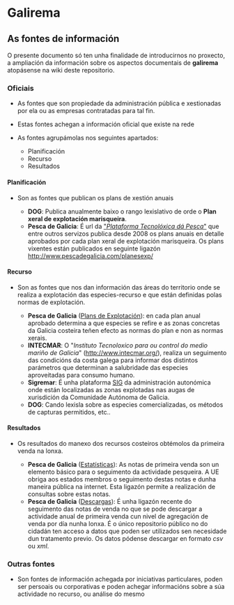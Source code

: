 # Galirema


## As fontes de información

O presente documento só ten unha finalidade  de introducirnos no proxecto, a ampliación da información sobre os aspectos documentais de __galirema__ atopásense na wiki deste repositorio.


### Oficiais

* As fontes que son propiedade da administración pública e xestionadas por ela ou as empresas contratadas para tal fin.

* Estas fontes achegan a información oficial que existe na rede

* As fontes agrupámolas nos seguintes apartados:

	+ Planificación  
	+ Recurso  
	+ Resultados  


#### Planificación

* Son as fontes que publican os plans de xestión anuais

	* __DOG__: Publica anualmente baixo o rango lexislativo de orde o __Plan xeral de explotación marisqueira__.  
	+ __Pesca de Galicia__: É url da ["_Plataforma Tecnolóxica dá Pesca_"][] que entre outros servizos publica desde 2008 os plans anuais en detalle aprobados por cada plan xeral de explotación marisqueira. Os plans vixentes están publicados en seguinte ligazón <http://www.pescadegalicia.com/planesexp/>  


#### Recurso

* Son as fontes que nos dan información das áreas do territorio onde se realiza a explotación das especies-recurso e que están definidas polas normas de explotación.

	* __Pesca de Galicia__ ([Plans de Explotación][]): en cada plan anual aprobado determina a que especies se refire e as zonas concretas da Galicia costeira teñen efecto as normas do plan e non as normas xerais.  
	* __INTECMAR__: O "_Instituto Tecnoloxico para ou control do medio mariño de Galicia_" (<http://www.intecmar.org/>), realiza un seguimento das condicións da costa  galega para informar dos distintos parámetros que determinan a salubridade das especies aproveitadas para consumo humano.  
	* __Sigremar__: É unha plataforma [SIG][] da administración autonómica onde están localizadas as zonas explotadas nas augas de xurisdición da Comunidade Autónoma de Galicia.  
	* __DOG__: Cando lexisla sobre as especies comercializadas, os métodos de capturas permitidos, etc.. 


#### Resultados

* Os resultados do manexo dos recursos costeiros obtémolos da primeira venda na lonxa.

	+ __Pesca de Galicia__ ([Estatísticas][]): As notas de primeira venda son un elemento básico para o seguimento da actividade pesqueira. A UE obriga aos estados membros o seguimento destas notas e dunha maneira pública na internet. Esta ligazón permite a realización de consultas sobre estas notas.  
	+ __Pesca de Galicia__ ([Descargas][]): É unha ligazón recente do seguimento das notas de venda no que se pode descargar a actividade anual de primeira venda cun nivel de agregación de venda por día nunha lonxa. É o único repositorio público no do cidadán ten acceso a datos que poden ser utilizados sen necesidade dun tratamento previo. Os datos pódense descargar en formato _csv_ ou _xml_.  

### Outras fontes 

* Son fontes de información achegada por iniciativas particulares, poden ser persoais ou corporativas e poden achegar informacións sobre a súa actividade no recurso, ou análise do mesmo


 ["_Plataforma Tecnolóxica dá Pesca_"]: http://www.pescadegalicia.com/
 [SIG]: http://goo.gl/pdo6x
 [Estatísticas]: http://www.pescadegalicia.com/estadisticas.html
 [Descargas]: http://www.pescadegalicia.com/gl/descargas
 [Plans de Explotación]: http://www.pescadegalicia.com/planesexp/
